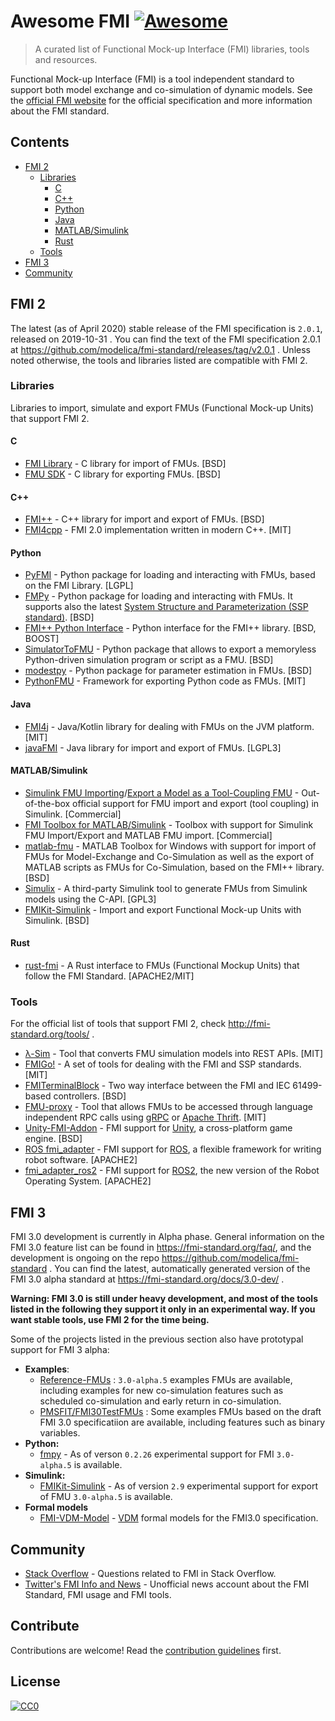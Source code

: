 # Awesome FMI [![Awesome](https://cdn.rawgit.com/sindresorhus/awesome/d7305f38d29fed78fa85652e3a63e154dd8e8829/media/badge.svg)](https://github.com/sindresorhus/awesome)

> A curated list of Functional Mock-up Interface (FMI) libraries, tools and resources.

Functional Mock-up Interface (FMI) is a tool independent standard to support both model exchange and co-simulation of dynamic models.
See the [official FMI website](http://fmi-standard.org/) for the official specification and more information about the FMI standard.

## Contents

- [FMI 2](#fmi-2)
  - [Libraries](#libraries)
    - [C](#c)
    - [C++](#c-1)
    - [Python](#python)
    - [Java](#java)
    - [MATLAB/Simulink](#matlabsimulink)
    - [Rust](#rust)
  - [Tools](#tools) 
- [FMI 3](#fmi-3) 
- [Community](#community)


## FMI 2 

The latest (as of April 2020) stable release of the FMI specification is `2.0.1`, released on 2019-10-31 .
You can find the text of the FMI specification 2.0.1 at https://github.com/modelica/fmi-standard/releases/tag/v2.0.1 . 
Unless noted  otherwise, the tools and libraries listed are compatible with FMI 2.

### Libraries

Libraries to import, simulate and export FMUs (Functional Mock-up Units) that support FMI 2. 

#### C 
- [FMI Library](http://jmodelica.org/FMILibrary) - C library for import of FMUs. [BSD] 
- [FMU SDK](https://www.qtronic.de/en/fmusdk.html) - C library for exporting FMUs. [BSD]

#### C++
- [FMI++](https://sourceforge.net/projects/fmipp/) - C++ library for import and export of FMUs. [BSD]
- [FMI4cpp](https://github.com/NTNU-IHB/FMI4cpp) - FMI 2.0 implementation written in modern C++. [MIT]

#### Python
- [PyFMI](http://www.pyfmi.org/) - Python package for loading and interacting with FMUs, based on the FMI Library. [LGPL]
- [FMPy](https://github.com/CATIA-Systems/FMPy) - Python package for loading and interacting with FMUs. It supports also the latest [System Structure and Parameterization (SSP standard)](https://www.modelica.org/projects). [BSD]
- [FMI++ Python Interface](https://pypi.python.org/pypi/fmipp) - Python interface for the FMI++ library. [BSD, BOOST]
- [SimulatorToFMU](https://github.com/LBNL-ETA/SimulatorToFMU) - Python package that allows to export a memoryless Python-driven simulation program or script as a FMU. [BSD]
- [modestpy](https://github.com/sdu-cfei/modest-py) - Python package for parameter estimation in FMUs. [BSD]
- [PythonFMU](https://github.com/NTNU-IHB/PythonFMU) - Framework for exporting Python code as FMUs. [MIT]

#### Java
- [FMI4j](https://github.com/NTNU-IHB/FMI4j) - Java/Kotlin library for dealing with FMUs on the JVM platform. [MIT]
- [javaFMI](https://bitbucket.org/siani/javafmi) - Java library for import and export of FMUs. [LGPL3]

#### MATLAB/Simulink
- [Simulink FMU Importing](https://mathworks.com/help/simulink/in-product-solutions.html)/[Export a Model as a Tool-Coupling FMU](https://mathworks.com/help/simulink/ug/_mw_54e936ec-2fa7-4418-be70-d99c8f91d2bd.html) - Out-of-the-box official support for FMU import and export (tool coupling) in Simulink. [Commercial]
- [FMI Toolbox for MATLAB/Simulink](https://www.modelon.com/products-services/modelon-deployment-suite/fmi-toolbox/) - Toolbox with support for Simulink FMU Import/Export and MATLAB FMU import. [Commercial]
- [matlab-fmu](https://sourceforge.net/projects/matlab-fmu/) - MATLAB Toolbox for Windows with support for import of FMUs for Model-Exchange and Co-Simulation as well as the export of MATLAB scripts as FMUs for Co-Simulation, based on the FMI++ library. [BSD]
- [Simulix](https://github.com/Kvixen/Simulix) - A third-party Simulink tool to generate FMUs from Simulink models using the C-API. [GPL3]
- [FMIKit-Simulink](https://github.com/CATIA-Systems/FMIKit-Simulink) - Import and export Functional Mock-up Units with Simulink. [BSD]

#### Rust
- [rust-fmi](https://crates.io/crates/fmi) - A Rust interface to FMUs (Functional Mockup Units) that follow the FMI Standard. [APACHE2/MIT]

### Tools 
For the official list of tools that support FMI 2, check http://fmi-standard.org/tools/ . 

- [λ-Sim](https://github.com/mbonvini/LambdaSim) - Tool that converts FMU simulation models into REST APIs. [MIT]
- [FMIGo!](http://www.fmigo.net/) - A set of tools for dealing with the FMI and SSP standards. [MIT]
- [FMITerminalBlock](https://github.com/AIT-IES/FMITerminalBlock) -  Two way interface between the FMI and IEC 61499-based controllers. [BSD]
- [FMU-proxy](https://github.com/NTNU-IHB/FMU-proxy/) - Tool that allows FMUs to be accessed through language independent RPC calls using [gRPC](https://grpc.io/) or [Apache Thrift](https://thrift.apache.org/). [MIT]
- [Unity-FMI-Addon](https://github.com/CATIA-Systems/Unity-FMI-Addon) - FMI support for [Unity](https://unity3d.com/), a cross-platform game engine. [BSD]
- [ROS fmi_adapter](https://github.com/boschresearch/fmi_adapter) - FMI support for [ROS](http://www.ros.org/), a flexible framework for writing robot software. [APACHE2]
- [fmi_adapter_ros2](https://github.com/boschresearch/fmi_adapter_ros2) - FMI support for [ROS2](https://index.ros.org/doc/ros2/), the new version of the Robot Operating System. [APACHE2]

## FMI 3

FMI 3.0  development is currently in Alpha phase. General information on the FMI 3.0 feature list can be found in https://fmi-standard.org/faq/, and the development is ongoing on the repo https://github.com/modelica/fmi-standard . You can find the latest, automatically generated version of the FMI 3.0 alpha standard at https://fmi-standard.org/docs/3.0-dev/ .

**Warning: FMI 3.0 is still under heavy development, and most of the tools listed in the following they support it only in an experimental way. If you want stable tools, use FMI 2 for the time being.**

Some of the projects listed in the previous section also have prototypal support for FMI 3 alpha: 

- **Examples**: 
  - [Reference-FMUs](https://github.com/modelica/Reference-FMUs) : `3.0-alpha.5` examples FMUs are available, including examples for new co-simulation features such as scheduled co-simulation and early return in co-simulation.
  - [PMSFIT/FMI30TestFMUs](https://github.com/PMSFIT/FMI30TestFMUs) : Some examples FMUs based on the draft FMI 3.0 specificatiion are available, including features such as binary variables.
- **Python:** 
  - [fmpy](https://github.com/CATIA-Systems/FMPy) - As of verson `0.2.26` experimental support for FMI `3.0-alpha.5` is available.
- **Simulink:** 
  - [FMIKit-Simulink](https://github.com/CATIA-Systems/FMIKit-Simulink) - As of version `2.9` experimental support for export of FMU `3.0-alpha.5` is available.
- **Formal models**
  - [FMI-VDM-Model](https://github.com/INTO-CPS-Association/FMI-VDM-Model) - [VDM](https://en.wikipedia.org/wiki/Vienna_Development_Method) formal models for the FMI3.0 specification.

## Community

- [Stack Overflow](https://stackoverflow.com/tags/fmi) - Questions related to FMI in Stack Overflow. 
- [Twitter's FMI Info and News](https://twitter.com/fmi_info) - Unofficial news account about the FMI Standard, FMI usage and FMI tools.


## Contribute

Contributions are welcome! Read the [contribution guidelines](CONTRIBUTING.md) first.


## License

[![CC0](http://mirrors.creativecommons.org/presskit/buttons/88x31/svg/cc-zero.svg)](http://creativecommons.org/publicdomain/zero/1.0)

